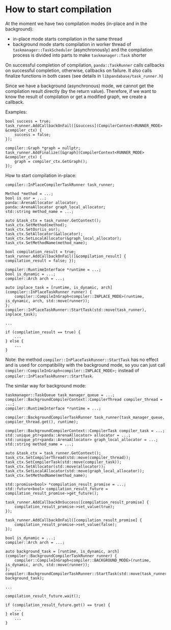 # How to start compilation

At the moment we have two compilation modes (in-place and in the background):
- in-place mode starts compilation in the same thread
- background mode starts compilation in worker thread of `taskmanager::TaskScheduler` (asynchronously) and the compilation process is divided into parts to make `taskmanager::Task` shorter


On successful completion of compilation, `panda::TaskRunner` calls callbacks on successful completion, otherwise, callbacks on failure. It also calls finalize functions in both cases (see details in `libpandabase/task_runner.h`)

Since we have a background (asynchronous) mode, we cannot get the compilation result directly (by the return value). Therefore, if we want to know the result of compilation or get a modified graph, we create a callback.

Examples:
```
bool success = true;
task_runner.AddCallbackOnFail([&success](CompilerContext<RUNNER_MODE> &compiler_ctx) { 
    success = false;
});

compiler::Graph *graph = nullptr;
task_runner.AddFinalize([&graph](CompilerContext<RUNNER_MODE> &compiler_ctx) {
    graph = compiler_ctx.GetGraph();
});
```

How to start compilation in-place:
```
compiler::InPlaceCompilerTaskRunner task_runner;

Method *method = ...;
bool is_osr = ...;
panda::ArenaAllocator allocator;
panda::ArenaAllocator graph_local_allocator;
std::string method_name = ...;

auto &task_ctx = task_runner.GetContext();
task_ctx.SetMethod(method);
task_ctx.SetOsr(is_osr);
task_ctx.SetAllocator(&allocator);
task_ctx.SetLocalAllocator(&graph_local_allocator);
task_ctx.SetMethodName(method_name);

bool compilation_result = true;
task_runner.AddCallbackOnFail([&compilation_result] { compilation_result = false; });

compiler::RuntimeInterface *runtime = ...;
bool is_dynamic = ...;
compiler::Arch arch = ...;

auto inplace_task = [runtime, is_dynamic, arch](compiler::InPlaceTaskRunner runner) {
    compiler::CompileInGraph<compiler::INPLACE_MODE>(runtime, is_dynamic, arch, std::move(runner));
};
compiler::InPlaceTaskRunner::StartTask(std::move(task_runner), inplace_task);

...

if (compilation_result == true) {
    ...
} else {
    ...
}
```

Note: the method `compiler::InPlaceTaskRunner::StartTask` has no effect and is used for compatibility with the background mode, so you can just call
`compiler::CompileInGraph<compiler::INPLACE_MODE>;` instead of `compiler::InPlaceTaskRunner::StartTask`.

The similar way for background mode:
```
taskmanager::TaskQueue task_manager_queue = ...;
compiler::BackgroundCompilerContext::CompilerThread compiler_thread = ...;
compiler::RuntimeInterface *runtime = ...;

compiler::BackgroundCompilerTaskRunner task_runner(task_manager_queue, compiler_thread.get(), runtime);

compiler::BackgroundCompilerContext::CompilerTask compiler_task = ...;
std::unique_ptr<panda::ArenaAllocator> allocator = ...;
std::unique_ptr<panda::ArenaAllocator> graph_local_allocator = ...;
std::string method_name = ...;

auto &task_ctx = task_runner.GetContext();
task_ctx.SetCompilerThread(std::move(compiler_thread));
task_ctx.SetCompilerTask(std::move(compiler_task));
task_ctx.SetAllocator(std::move(allocator));
task_ctx.SetLocalAllocator(std::move(graph_local_allocator));
task_ctx.SetMethodName(method_name);

std::promise<bool> *compilation_result_promise = ...;
std::future<bool> compilation_result_future = compilation_result_promise->get_future();

task_runner.AddCallbackOnSuccess([compilation_result_promise] {
    compilation_result_promise->set_value(true);
});

task_runner.AddCallbackOnFail([compilation_result_promise] {
    compilation_result_promise->set_value(false);
});

bool is_dynamic = ...;
compiler::Arch arch = ...;

auto background_task = [runtime, is_dynamic, arch](compiler::BackgroundCompilerTaskRunner runner) {
    compiler::CompileInGraph<compiler::BACKGROUND_MODE>(runtime, is_dynamic, arch, std::move(runner));
};
compiler::BackgroundCompilerTaskRunner::StartTask(std::move(task_runner), background_task);

...

compilation_result_future.wait();

if (compilation_result_future.get() == true) {
    ...
} else {
    ...
}
```
